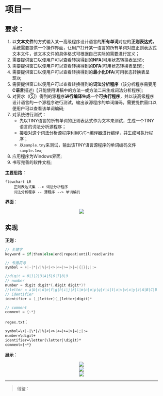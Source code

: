 # 项目一

## 要求：

1. 以**文本文件**的方式输入某一高级程序设计语言的**所有单词**对应的**正则表达式**，系统需要提供一个操作界面，让用户打开某一语言的所有单词对应正则表达式文本文件，该文本文件的具体格式可根据自己实际的需要进行定义；
2. 需要提供窗口以便用户可以查看转换得到的**NFA**(可用状态转换表呈现);
3. 需要提供窗口以便用户可以查看转换得到的**DFA**(可用状态转换表呈现);
4. 需要提供窗口以便用户可以查看转换得到的**最小化DFA**(可用状态转换表呈现)》;
5. 需要提供窗口以便用户可以查看转换得到的**词法分析程序**（该分析程序需要用**C语言**描述)【只能使用讲稿中的方法一或方法二来生成词法分析程序];
6. 对要求（⑤）得到的源程序**进行编译生成一个可执行程序**，并以该高级程序设计语言的一个源程序进行测试，输出该源程序的单词编码。需要提供窗口以便用户可以查看该单词编码;
7. 对系统进行测试： 
    -   先以TINY语言的所有单词的正则表达式作为文本来测试，生成一个TINY语言的词法分析源程序；
    -   接着对这个词法分析源程序利用C/C+编译器进行编译，并生成可执行程序；
    -   以`sample.tny`来测试，输出该TINY语言源程序的单词编码文件`sample.1ex`;
8. 应用程序为Windows界面;
9. 书写完善的软件文档;

**主要思路**：

```mermaid
flowchart LR
    正则表达式集 --> 词法分析程序
    词法分析程序 -- 源程序 --> 单词编码
```
**界面**：
<div align = center>
    <img src="https://github.com/Tomorrowllbefine/Compile_Project/assets/109293127/8bfe5bf6-6244-4dda-817c-5c58a240003d">
</div>


## 实现

**正则**：

```c++
// 关键字
keyword = if|then|else|end|repeat|until|read|write

// 专用符号
symbol = +|-|*|/|%|<|<>|<=|>=|>|=|{|}|;|:=

//digit = 0|1|2|3|4|5|6|7|8|9
// number
number = digit digit*(.digit digit*)?
//letter = a|b|c|d|e|f|g|h|i|j|k|l|m|n|o|p|q|r|s|t|u|v|w|x|y|z|A|B|C|D|E|F|G|H|I|J|K|L|M|N|O|P|Q|R|S|T|U|V|W|X|Y|Z
// identifier
identifier = (_|letter)(_|letter|digit)*

// comment
comment = {~*}
```

`regex.txt`：
```txt
symbol=\+|-|\*|/|%|<|<>|<=|>=|>|=|;|:=
number=\digit+
identifier=\letter(\letter|\digit)*
comment={~*}
```

**展示**：
<div align = center>
    <img src="https://github.com/Tomorrowllbefine/Compile_Project/assets/109293127/b681c2e9-7649-4f5c-9a61-7edcb3d222c2">
</div>

<div align = center>
    <img src="https://github.com/Tomorrowllbefine/Compile_Project/assets/109293127/e3e05764-1acc-4b0e-b80f-eed2df469232">
</div>

<div align = center>
    <img src="https://github.com/Tomorrowllbefine/Compile_Project/assets/109293127/ab1add3d-4700-43b0-8c7f-935b222cd331">
</div>

---

> 借鉴：

